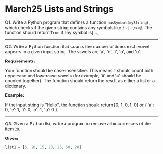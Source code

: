 # March25 Lists and Strings

Q1. Write a Python program that defines a function `hasSymbol(myString)`, which checks if the given string contains any symbols like `!~|;:/><@`. The function should return `True` if any symbol is[...]

---

Q2. Write a Python function that counts the number of times each vowel appears in a given input string. The vowels are 'a', 'e', 'i', 'o', and 'u'.

**Requirements:**

Your function should be case-insensitive. This means it should count both uppercase and lowercase vowels (for example, 'A' and 'a' should be counted together).
The function should return the result as either a list or a dictionary.

**Example:**

If the input string is "Hello", the function should return [0, 1, 0, 1, 0] or { 'a': 0, 'e': 1, 'i': 0, 'o': 1, 'u': 0 }.

--- 
Q3. Given a Python list, write a program to remove all occurrences of the item `20`.

**Given:**
```python
list1 = [5, 20, 15, 20, 25, 50, 20]
```
